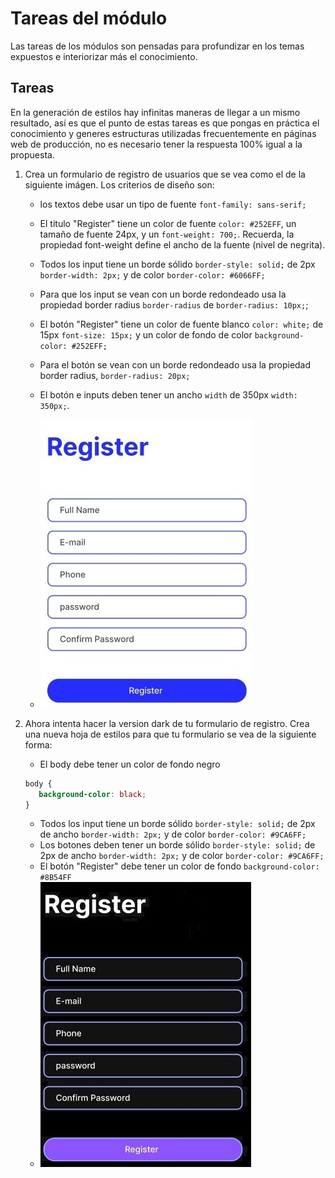# Tareas del módulo

Las tareas de los módulos son pensadas para profundizar en los temas expuestos e interiorizar más el conocimiento.

## Tareas

En la generación de estilos hay infinitas maneras de llegar a un mismo resultado, así es que el punto de estas tareas es que pongas en práctica el conocimiento y generes estructuras utilizadas frecuentemente en páginas web de producción, no es necesario tener la respuesta 100% igual a la propuesta.

1. Crea un formulario de registro de usuarios que se vea como el de la siguiente imágen. Los criterios de diseño son:
   - los textos debe usar un tipo de fuente `font-family: sans-serif;`
   - El titulo "Register" tiene un color de fuente `color: #252EFF`, un tamaño de fuente 24px, y un `font-weight: 700;`. Recuerda, la propiedad font-weight define el ancho de la fuente (nivel de negrita).
   - Todos los input tiene un borde sólido `border-style: solid;` de 2px  `border-width: 2px;` y de color `border-color: #6066FF;`
   - Para que los input se vean con un borde redondeado usa la propiedad border radius `border-radius` de `border-radius: 10px;`;
   - El botón "Register" tiene un color de fuente blanco `color: white;` de 15px `font-size: 15px;` y un color de fondo de color `background-color: #252EFF;`
   - Para el botón se vean con un borde redondeado usa la propiedad border radius, `border-radius: 20px;`
   - El botón e inputs deben tener un ancho  `width` de 350px `width: 350px;`.

   - ![tarea1](../resources/homework_light.jpeg)
2. Ahora intenta hacer la version dark de tu formulario de registro. 
   Crea una nueva hoja de estilos para que tu formulario se vea de la siguiente forma:

   - El body debe tener un color de fondo negro 
   ```css
   body { 
      background-color: black; 
   }
   ```
   - Todos los input tiene un borde sólido `border-style: solid;` de 2px de ancho  `border-width: 2px;` y de color `border-color: #9CA6FF;`
   - Los botones deben tener un borde sólido `border-style: solid;` de 2px  de ancho `border-width: 2px;` y de color `border-color: #9CA6FF;`
   - El botón "Register" debe tener un color de fondo  `background-color: #8B54FF`
   - ![tarea2](../resources/homework_dark.jpeg)






